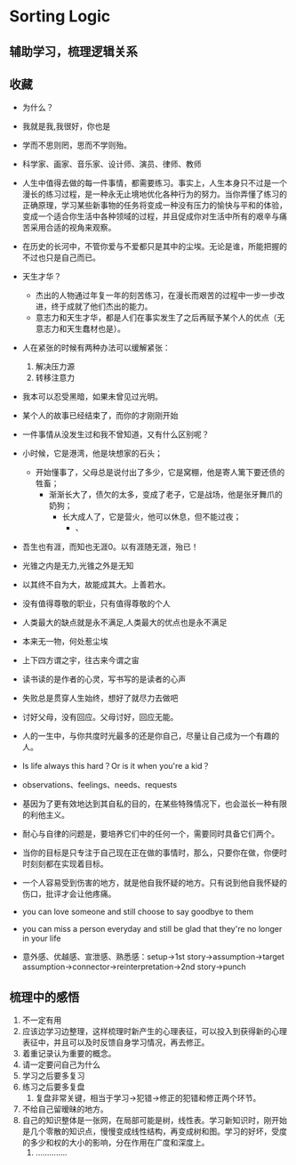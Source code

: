 # Sorting Logic

## 辅助学习，梳理逻辑关系

## 收藏

- 为什么？
- 我就是我,我很好，你也是
- 学而不思则罔，思而不学则殆。
- 科学家、画家、音乐家、设计师、演员、律师、教师
- 人生中值得去做的每一件事情，都需要练习。事实上，人生本身只不过是一个漫长的练习过程，是一种永无止境地优化各种行为的努力。当你弄懂了练习的正确原理，学习某些新事物的任务将变成一种没有压力的愉快与平和的体验，变成一个适合你生活中各种领域的过程，并且促成你对生活中所有的艰辛与痛苦采用合适的视角来观察。
- 在历史的长河中，不管你爱与不爱都只是其中的尘埃。无论是谁，所能把握的不过也只是自己而已。
- 天生才华？
  - 杰出的人物通过年复一年的刻苦练习，在漫长而艰苦的过程中一步一步改进，终于成就了他们杰出的能力。
  - 意志力和天生才华，都是人们在事实发生了之后再赋予某个人的优点（无意志力和天生蠢材也是）。
- 人在紧张的时候有两种办法可以缓解紧张：
  1. 解决压力源
  2. 转移注意力
- 我本可以忍受黑暗，如果未曾见过光明。
- 某个人的故事已经结束了，而你的才刚刚开始
- 一件事情从没发生过和我不曾知道，又有什么区别呢？
- 小时候，它是港湾，他是块想家的石头；
  - 开始懂事了，父母总是说付出了多少，它是窝棚，他是寄人篱下要还债的牲畜；
    - 渐渐长大了，债欠的太多，变成了老子，它是战场，他是张牙舞爪的奶狗；
      - 长大成人了，它是营火，他可以休息，但不能过夜；
        - 、
- 吾生也有涯，而知也无涯0。以有涯随无涯，殆已！
- 光锥之内是无力,光锥之外是无知
- 以其终不自为大，故能成其大。上善若水。
- 没有值得尊敬的职业，只有值得尊敬的个人
- 人类最大的缺点就是永不满足,人类最大的优点也是永不满足
- 本来无一物，何处惹尘埃
- 上下四方谓之宇，往古来今谓之宙
- 读书读的是作者的心灵，写书写的是读者的心声
- 失败总是贯穿人生始终，想好了就尽力去做吧
- 讨好父母，没有回应。父母讨好，回应无能。
- 人的一生中，与你共度时光最多的还是你自己，尽量让自己成为一个有趣的人。
- Is life always this hard？Or is it when you're a kid？
- observations、feelings、needs、requests

- 基因为了更有效地达到其自私的目的，在某些特殊情况下，也会滋长一种有限的利他主义。
- 耐心与自律的问题是，要培养它们中的任何一个，需要同时具备它们两个。
- 当你的目标是只专注于自己现在正在做的事情时，那么，只要你在做，你便时时刻刻都在实现着目标。
- 一个人容易受到伤害的地方，就是他自我怀疑的地方。只有说到他自我怀疑的伤口，批评才会让他疼痛。
- you can love someone and still choose to say goodbye to them
- you can miss a person everyday and still be glad that they're no longer  in your life
- 意外感、优越感、宣泄感、熟悉感：setup->1st story->assumption->target assumption->connector->reinterpretation->2nd story->punch

## 梳理中的感悟

1. 不一定有用
2. 应该边学习边整理，这样梳理时新产生的心理表征，可以投入到获得新的心理表征中，并且可以及时反馈自身学习情况，再去修正。
3. 着重记录认为重要的概念。
4. 请一定要问自己为什么
5. 学习之后要多复习
6. 练习之后要多复盘
   1. 复盘非常关键，相当于学习->犯错->修正的犯错和修正两个环节。
7. 不给自己留暧昧的地方。
8. 自己的知识整体是一张网，在局部可能是树，线性表。学习新知识时，刚开始是几个零散的知识点，慢慢变成线性结构，再变成树和图。学习的好坏，受度的多少和权的大小的影响，分在作用在广度和深度上。
   1. ..............
